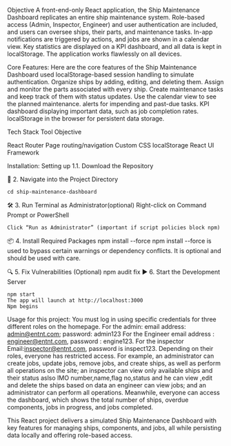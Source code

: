  Objective
A front-end-only React application, the Ship Maintenance Dashboard replicates an entire ship maintenance system. Role-based access (Admin, Inspector, Engineer) and user authentication are included, and users can oversee ships, their parts, and maintenance tasks. In-app notifications are triggered by actions, and jobs are shown in a calendar view. Key statistics are displayed on a KPI dashboard, and all data is kept in localStorage. The application works flawlessly on all devices. 

Core Features:
Here are the core features of the Ship Maintenance Dashboard
used localStorage-based session handling to simulate authentication.
Organize ships by adding, editing, and deleting them.
Assign and monitor the parts associated with every ship.
Create maintenance tasks and keep track of them with status updates.
Use the calendar view to see the planned maintenance.
alerts for impending and past-due tasks.
KPI dashboard displaying important data, such as job completion rates.
localStorage in the browser for persistent data storage.

Tech Stack Tool Objective

 React Router Page routing/navigation
 Custom CSS localStorage 
 React UI Framework



Installation:
Setting up
1.1. Download the Repository

📁 2. Navigate into the Project Directory

    cd ship-maintenance-dashboard
🛠️ 3. Run Terminal as Administrator(optional)
    Right-click on Command Prompt or PowerShell

    Click “Run as Administrator” (important if script policies block npm)

📦 4. Install Required Packages
    npm install --force
    npm install
    --force is used to bypass certain warnings or dependency conflicts. It is optional and should be used with care.

🔍 5. Fix Vulnerabilities (Optional)
    npm audit fix
▶️ 6. Start the Development Server

    npm start
    The app will launch at http://localhost:3000
    Npm begins


Usage for this project:
You must log in using specific credentials for three different roles on the homepage.
For the admin:
     email address: admin@entnt.com;
     password: admin123
For the Engineer 
     email address : engineer@entnt.com, 
     password : engine123.
For the inspector
     Email:inspector@entnt.com, 
     password is inspect123.
 Depending on their roles, everyone has restricted access.
 For example, an administrator can create jobs, update jobs, remove jobs, and create ships, as well as perform all operations on the site; 
 an inspector can view only available ships and their status aslso IMO number,name,flag no,status and he can view ,edit and delete the ships based on data
 an engineer can view jobs; and an administrator can perform all operations. 
 Meanwhile, everyone can access the dashboard, which shows the total number of ships, overdue components, jobs in progress, and jobs completed.

This React project delivers a simulated Ship Maintenance Dashboard with key features for managing ships, components, and jobs, all while persisting data locally and offering role-based access.







